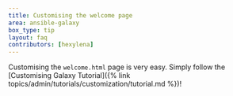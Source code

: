 ```yaml
---
title: Customising the welcome page
area: ansible-galaxy
box_type: tip
layout: faq
contributors: [hexylena]
---
```


Customising the `welcome.html` page is very easy. Simply follow the [Customising Galaxy Tutorial]({% link topics/admin/tutorials/customization/tutorial.md %})!
